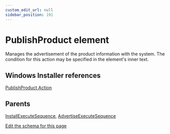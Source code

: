 ```yaml
---
custom_edit_url: null
sidebar_position: 191
---
```

# PublishProduct element
Manages the advertisement of the product information with the system. The condition for this action may be specified in the element's inner text.

## Windows Installer references
[PublishProduct Action](https://docs.microsoft.com/en-us/windows/win32/msi/publishproduct-action)

## Parents
[InstallExecuteSequence](installexecutesequence.md), [AdvertiseExecuteSequence](advertiseexecutesequence.md)

[Edit the schema for this page](https://github.com/wixtoolset/web/blob/master/src/xsd4/wix.xsd)